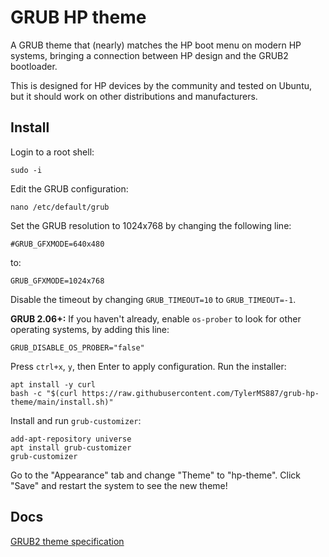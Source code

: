 # GRUB HP theme

A GRUB theme that (nearly) matches the HP boot menu on modern HP systems,
bringing a connection between HP design and the GRUB2 bootloader.

This is designed for HP devices by the community and tested on Ubuntu,
but it should work on other distributions and manufacturers.

## Install

Login to a root shell:

```
sudo -i
```

Edit the GRUB configuration:

```
nano /etc/default/grub
```

Set the GRUB resolution to 1024x768 by changing the following line:

```
#GRUB_GFXMODE=640x480
```

to:

```
GRUB_GFXMODE=1024x768
```

Disable the timeout by changing `GRUB_TIMEOUT=10` to `GRUB_TIMEOUT=-1`.

**GRUB 2.06+:** If you haven't already, enable `os-prober` to look for other operating
systems, by adding this line:

```
GRUB_DISABLE_OS_PROBER="false"
```

Press `ctrl+x`, `y`, then Enter to apply configuration. Run the installer:

```
apt install -y curl
bash -c "$(curl https://raw.githubusercontent.com/TylerMS887/grub-hp-theme/main/install.sh)"
```

Install and run `grub-customizer`:

```
add-apt-repository universe
apt install grub-customizer
grub-customizer
```

Go to the "Appearance" tab and change "Theme" to "hp-theme". Click "Save" and restart the system
to see the new theme!

## Docs

[GRUB2 theme specification](https://www.gnu.org/software/grub/manual/grub/html_node/Theme-file-format.html)
